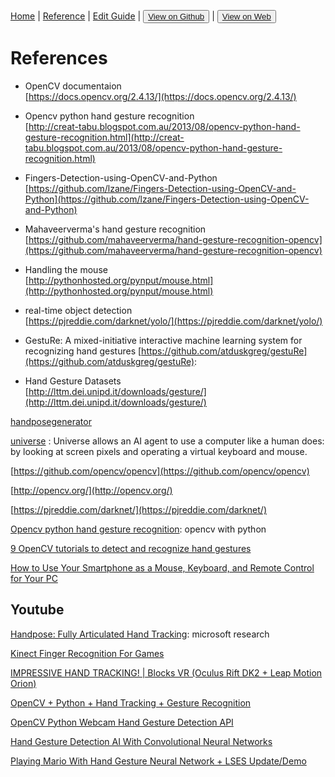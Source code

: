 [Home](/README.md) | [Reference](/reference.md) | [Edit Guide](/editguide.md) | <button class="nav" ><a href="https://github.com/whatifif/handgesture/">View on Github</a></button>  |  <button class="nav" ><a href="https://whatifif.github.io/handgesture/">View on Web</a></button>

# References  

- OpenCV documentaion  
[https://docs.opencv.org/2.4.13/](https://docs.opencv.org/2.4.13/)

- Opencv python hand gesture recognition  
[http://creat-tabu.blogspot.com.au/2013/08/opencv-python-hand-gesture-recognition.html](http://creat-tabu.blogspot.com.au/2013/08/opencv-python-hand-gesture-recognition.html)  

- Fingers-Detection-using-OpenCV-and-Python  
[https://github.com/lzane/Fingers-Detection-using-OpenCV-and-Python](https://github.com/lzane/Fingers-Detection-using-OpenCV-and-Python)

- Mahaveerverma's hand gesture recognition  
[https://github.com/mahaveerverma/hand-gesture-recognition-opencv](https://github.com/mahaveerverma/hand-gesture-recognition-opencv)  

- Handling the mouse  
[http://pythonhosted.org/pynput/mouse.html](http://pythonhosted.org/pynput/mouse.html)  

- real-time object detection  
[https://pjreddie.com/darknet/yolo/](https://pjreddie.com/darknet/yolo/)

- GestuRe: A mixed-initiative interactive machine learning system for recognizing hand gestures
[https://github.com/atduskgreg/gestuRe](https://github.com/atduskgreg/gestuRe): 

- Hand Gesture Datasets  
[http://lttm.dei.unipd.it/downloads/gesture/](http://lttm.dei.unipd.it/downloads/gesture/)  

[handposegenerator](http://lttm.dei.unipd.it/downloads/handposegenerator/index.html)

[universe](https://blog.openai.com/universe/) : Universe allows an AI agent to use a computer like a human does: by looking at screen pixels and operating a virtual keyboard and mouse. 

[https://github.com/opencv/opencv](https://github.com/opencv/opencv)

[http://opencv.org/](http://opencv.org/)

[https://pjreddie.com/darknet/](https://pjreddie.com/darknet/)

[Opencv python hand gesture recognition](http://creat-tabu.blogspot.com.au/2013/08/opencv-python-hand-gesture-recognition.html): opencv with python

[9 OpenCV tutorials to detect and recognize hand gestures](https://www.intorobotics.com/9-opencv-tutorials-hand-gesture-detection-recognition/)

[How to Use Your Smartphone as a Mouse, Keyboard, and Remote Control for Your PC](https://www.howtogeek.com/240794/how-to-use-your-smartphone-as-a-mouse-keyboard-and-remote-control-for-your-pc/)

## Youtube

[Handpose: Fully Articulated Hand Tracking](https://www.youtube.com/watch?v=A-xXrMpOHyc): microsoft research

[Kinect Finger Recognition For Games](https://www.youtube.com/watch?v=NqjopQmqWAE)

[IMPRESSIVE HAND TRACKING! | Blocks VR (Oculus Rift DK2 + Leap Motion Orion)](https://www.youtube.com/watch?v=LJPxyWM9Ujg)

[OpenCV + Python + Hand Tracking + Gesture Recognition](https://www.youtube.com/watch?v=ycd3t6K2ofs)

[OpenCV Python Webcam Hand Gesture Detection API](https://www.youtube.com/watch?v=oH0ZkfFoeYU)

[Hand Gesture Detection AI With Convolutional Neural Networks](https://www.youtube.com/watch?v=Y6oLbRKwmPk)

[Playing Mario With Hand Gesture Neural Network + LSES Update/Demo](https://www.youtube.com/watch?v=HaQizxcc1d0)












